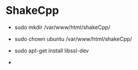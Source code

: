 # ShakeCpp

 - sudo mkdir /var/www/html/shakeCpp/
 - sudo chown ubuntu /var/www/html/shakeCpp/

 - sudo apt-get install libssl-dev
 - 
 
